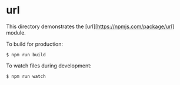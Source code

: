 # url

This directory demonstrates the [url][https://npmjs.com/package/url] module.

To build for production:

```
$ npm run build
```

To watch files during development:

```
$ npm run watch
```

